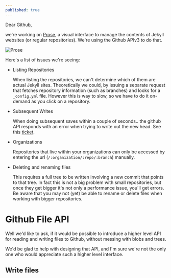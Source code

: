 ```yaml
---
published: true
---
```


Dear Github,

we're working on [Prose](http://prose.io), a visual interface to manage the contents of Jekyll websites (or regular repositories). We're using the Github APIv3 to do that.

![Prose](http://f.cl.ly/items/2b1x3N2j2v1T0M3M291H/Screen%20Shot%202012-06-12%20at%203.10.19%20PM.png)


Here's a list of issues we're seeing:

- Listing Repositories
  
  When listing the repositories, we can't determine which of them are actual Jekyll sites. Theoretically we could, by issuing a separate request that fetches repository information (such as branches) and looks for a `_config.yml` file. However this is way to slow, so we have to do it on-demand as you click on a repository.

- Subsequent Writes

  When doing subsequent saves within a couple of seconds.. the github API responds with an error when trying to write out the new head. See this [ticket](https://github.com/prose/prose/issues/91).


- Organizations
  
  Repositories that live within your organizations can only be accessed by entering the url (`/:organization/:repo/:branch`) manually.

- Deleting and renaming files
  
  This requires a full tree to be written involving a new commit that points to that tree. In fact this is not a big problem with small repositories, but once they get bigger it's not only a performance issue, you'll get errors. Be aware that you may not (yet) be able to rename or delete files when working with bigger repositories.
  
  
# Github File API

Well we'd like to ask, if it would be possible to introduce a higher level API for reading and writing files to Github, without messing with blobs and trees.

We'd be glad to help with designing that API, and I'm sure we're not the only one who would appreciate such a higher level interface.

## Write files

